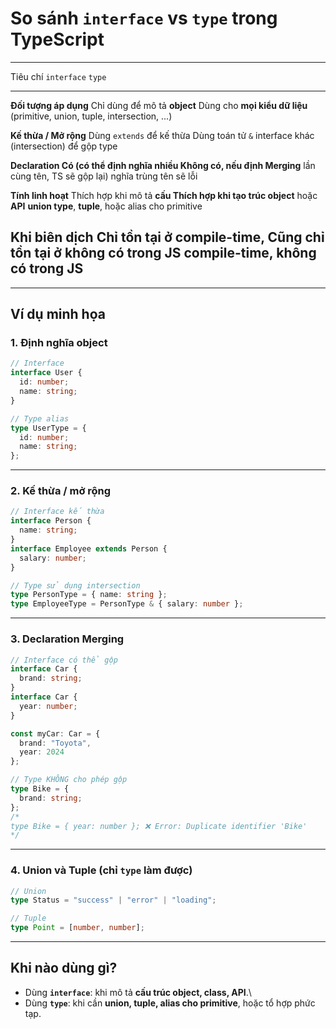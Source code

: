 # So sánh `interface` vs `type` trong TypeScript

  -----------------------------------------------------------------------
  Tiêu chí               `interface`                   `type`
  ---------------------- ----------------------------- ------------------
  **Đối tượng áp dụng**  Chỉ dùng để mô tả **object**  Dùng cho **mọi
                                                       kiểu dữ liệu**
                                                       (primitive, union,
                                                       tuple,
                                                       intersection, ...)

  **Kế thừa / Mở rộng**  Dùng `extends` để kế thừa     Dùng toán tử `&`
                         interface khác                (intersection) để
                                                       gộp type

  **Declaration          Có (có thể định nghĩa nhiều   Không có, nếu định
  Merging**              lần cùng tên, TS sẽ gộp lại)  nghĩa trùng tên sẽ
                                                       lỗi

  **Tính linh hoạt**     Thích hợp khi mô tả **cấu     Thích hợp khi tạo
                         trúc object** hoặc **API**    **union type**,
                                                       **tuple**, hoặc
                                                       alias cho
                                                       primitive

  **Khi biên dịch**      Chỉ tồn tại ở compile-time,   Cũng chỉ tồn tại ở
                         không có trong JS             compile-time,
                                                       không có trong JS
  -----------------------------------------------------------------------

------------------------------------------------------------------------

## Ví dụ minh họa

### 1. Định nghĩa object

``` ts
// Interface
interface User {
  id: number;
  name: string;
}

// Type alias
type UserType = {
  id: number;
  name: string;
};
```

------------------------------------------------------------------------

### 2. Kế thừa / mở rộng

``` ts
// Interface kế thừa
interface Person {
  name: string;
}
interface Employee extends Person {
  salary: number;
}

// Type sử dụng intersection
type PersonType = { name: string };
type EmployeeType = PersonType & { salary: number };
```

------------------------------------------------------------------------

### 3. Declaration Merging

``` ts
// Interface có thể gộp
interface Car {
  brand: string;
}
interface Car {
  year: number;
}

const myCar: Car = {
  brand: "Toyota",
  year: 2024
};

// Type KHÔNG cho phép gộp
type Bike = {
  brand: string;
};
/*
type Bike = { year: number }; ❌ Error: Duplicate identifier 'Bike'
*/
```

------------------------------------------------------------------------

### 4. Union và Tuple (chỉ `type` làm được)

``` ts
// Union
type Status = "success" | "error" | "loading";

// Tuple
type Point = [number, number];
```

------------------------------------------------------------------------

## Khi nào dùng gì?

-   Dùng **`interface`**: khi mô tả **cấu trúc object, class, API**.\
-   Dùng **`type`**: khi cần **union, tuple, alias cho primitive**, hoặc
    tổ hợp phức tạp.
